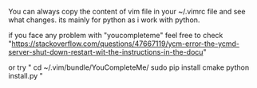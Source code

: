  You can always copy the content of vim file in your ~/.vimrc file and see what changes. its mainly for python as i work with python.

if you face any problem with "youcompleteme" feel free to check  "https://stackoverflow.com/questions/47667119/ycm-error-the-ycmd-server-shut-down-restart-wit-the-instructions-in-the-docu"

or try 
"
cd ~/.vim/bundle/YouCompleteMe/
sudo pip install cmake
python install.py
"
